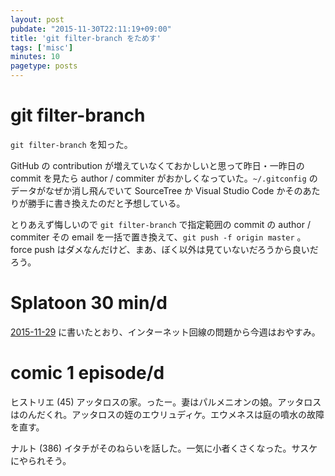 ```yaml
---
layout: post
pubdate: "2015-11-30T22:11:19+09:00"
title: 'git filter-branch をためす'
tags: ['misc']
minutes: 10
pagetype: posts
---
```

# git filter-branch

`git filter-branch` を知った。

GitHub の contribution が増えていなくておかしいと思って昨日・一昨日の commit を見たら author / commiter がおかしくなっていた。`~/.gitconfig` のデータがなぜか消し飛んでいて SourceTree か Visual Studio Code かそのあたりが勝手に書き換えたのだと予想している。

とりあえず悔しいので `git filter-branch` で指定範囲の commit の author / commiter その email を一括で置き換えて、`git push -f origin master` 。force push はダメなんだけど、まあ、ぼく以外は見ていないだろうから良いだろう。

# Splatoon 30 min/d

[2015-11-29][] に書いたとおり、インターネット回線の問題から今週はおやすみ。

# comic 1 episode/d

ヒストリエ (45) アッタロスの家。ったー。妻はパルメニオンの娘。アッタロスはのんだくれ。アッタロスの姪のエウリュディケ。エウメネスは庭の噴水の故障を直す。

ナルト (386) イタチがそのねらいを話した。一気に小者くさくなった。サスケにやられそう。

[2015-11-29]: http://blog.bouzuya.net/2015/11/29/
